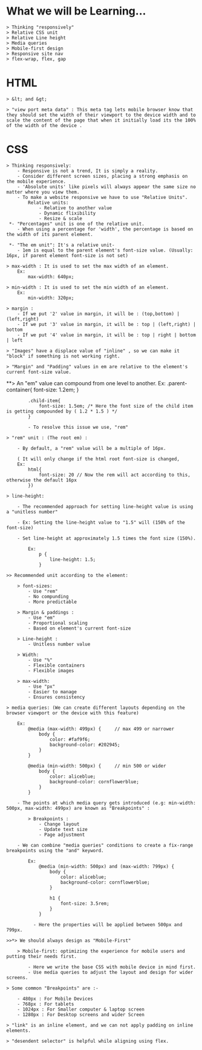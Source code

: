 # What we will be Learning...

    > Thinking "responsively"
    > Relative CSS unit
    > Relative Line height
    > Media queries
    > Mobile-first design
    > Responsive site nav
    > flex-wrap, flex, gap

# HTML

    > &lt; and &gt; 

    > "view port meta data" : This meta tag lets mobile browser know that they should set the width of their viewport to the device width and to scale the content of the page that when it initially load its the 100% of the width of the device .

    

# CSS

    > Thinking responsively:
        - Responsive is not a trend, It is simply a reality.
        - Consider different screen sizes, placing a strong emphasis on the mobile experience.
        - 'Absolute units' like pixels will always appear the same size no matter where you view them.
        - To make a website responsive we have to use "Relative Units".
            Relative units:
                - Relative to another value
                - Dynamic flixibility
                - Resize & scale
     *- "Percentages" unit is one of the relative unit.
        - When using a percentage for 'width', the percentage is based on the width of its parent element.
        
     *- "The em unit": It's a relative unit-
        - 1em is equal to the parent element's font-size value. (Usually: 16px, if parent element font-size is not set) 

    > max-width : It is used to set the max width of an element.
        Ex:
            max-width: 640px;
    
    > min-width : It is used to set the min width of an element.
        Ex:
            min-width: 320px;

    > margin :
        - If we put '2' value in margin, it will be : (top,bottom) | (left,right) 
        - If we put '3' value in margin, it will be : top | (left,right) | bottom
        - If we put '4' value in margin, it will be : top | right | bottom | left

    > "Images" have a displace value of "inline" , so we can make it "block" if something is not working right.

    > "Margin" and "Padding" values in em are relative to the element's current font-size value.

  **> An "em" value can compound from one level to another.
        Ex: 
            .parent-container{
                font-size: 1.2em;
            }

            .child-item{
                font-size: 1.5em; /* Here the font size of the child item is getting compounded by ( 1.2 * 1.5 ) */
            }

            - To resolve this issue we use, "rem"

    > "rem" unit : (The root em) :

        - By default, a "rem" value will be a multiple of 16px.

        ( It will only change if the html root font-size is changed, 
        Ex:
            html{
                font-size: 20 // Now the rem will act according to this, otherwise the default 16px
            })

    > line-height: 

        - The recommended approach for setting line-height value is using a "unitless number" 
        
        - Ex: Setting the line-height value to "1.5" will (150% of the font-size)

        - Set line-height at approximately 1.5 times the font size (150%).

            Ex: 
                p {
                    line-height: 1.5;
                }

    >> Recommended unit according to the element:

        > font-sizes:
            - Use "rem"
            - No compunding
            - More predictable
        
        > Margin & paddings :
            - Use "em"
            - Proportional scaling
            - Based on element's current font-size

        > Line-height : 
            - Unitless number value

        > Width:
            - Use "%"
            - Flexible containers
            - Flexible images

        > max-width:
            - Use "px"
            - Easier to manage
            - Ensures consistency

    > media queries: (We can create different layouts depending on the browser viewport or the device with this feature)

        Ex:
            @media (max-width: 499px) {     // max 499 or narrower
                body {
                    color: #faf9f6;
                    background-color: #202945;
                }
            }

            @media (min-width: 500px) {     // min 500 or wider
                body {
                    color: aliceblue;
                    background-color: cornflowerblue;
                }
            }

        - The points at which media query gets introduced (e.g: min-width: 500px, max-width: 499px) are known as "Breakpoints" :

            > Breakpoints :
                - Change layout
                - Update text size 
                - Page adjustment

        - We can combine "media queries" conditions to create a fix-range breakpoints using the "and" keyword.

            Ex: 
                @media (min-width: 500px) and (max-width: 799px) {
                    body {
                        color: aliceblue;
                        background-color: cornflowerblue;
                    }
                    
                    h1 {
                        font-size: 3.5rem;
                    }
                }

              - Here the properties will be applied between 500px and 799px.

    >>*> We should always design as "Mobile-First"

        > Mobile-first: optimizing the experience for mobile users and putting their needs first.

            - Here we write the base CSS with mobile device in mind first.
            - Use media queries to adjust the layout and design for wider screens.
            
    > Some common "Breakpoints" are :-

        - 480px : For Mobile Devices
        - 768px : For tablets
        - 1024px : For Smaller computer & laptop screen
        - 1280px : For Desktop screens and wider Screen

    > "link" is an inline element, and we can not apply padding on inline elements.

    > "desendent selector" is helpful while aligning using flex.
